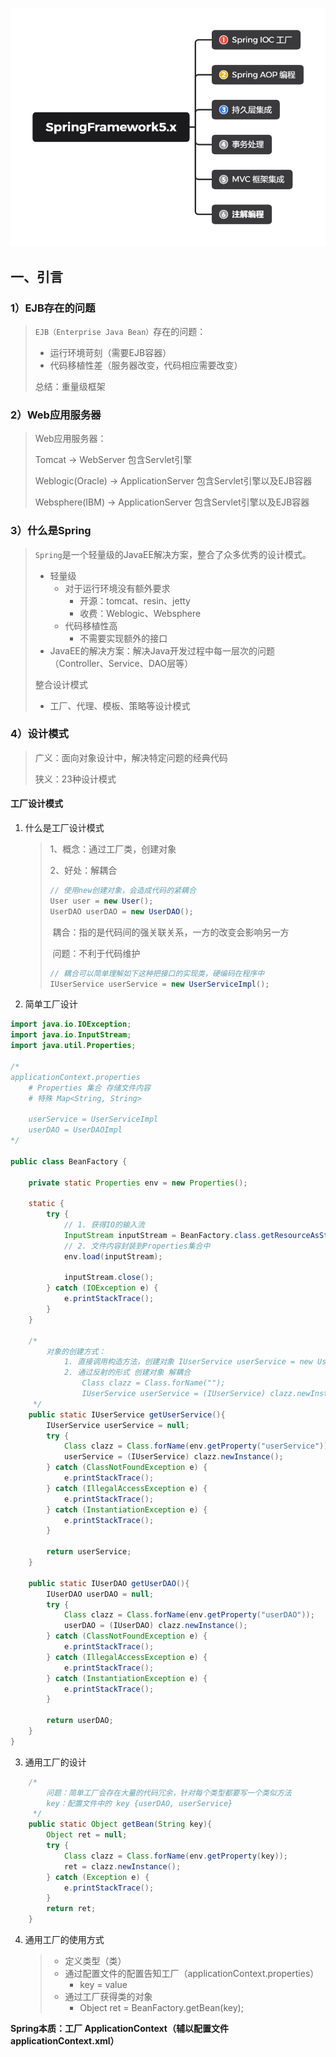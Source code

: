 ![SpringLearn](./_Images/SpringFramework5.x.png)

## 一、引言

### 1）EJB存在的问题

> `EJB（Enterprise Java Bean）`存在的问题：
>
> - 运行环境苛刻（需要EJB容器）
> - 代码移植性差（服务器改变，代码相应需要改变）
>
> 总结：重量级框架

### 2）Web应用服务器

> Web应用服务器：
>
> Tomcat -> WebServer 包含Servlet引擎
>
> Weblogic(Oracle) -> ApplicationServer 包含Servlet引擎以及EJB容器
>
> Websphere(IBM) -> ApplicationServer 包含Servlet引擎以及EJB容器

### 3）什么是Spring

> `Spring`是一个轻量级的JavaEE解决方案，整合了众多优秀的设计模式。
>
> - 轻量级
>   - 对于运行环境没有额外要求
>     - 开源：tomcat、resin、jetty
>     - 收费：Weblogic、Websphere
>   - 代码移植性高
>     - 不需要实现额外的接口
> - JavaEE的解决方案：解决Java开发过程中每一层次的问题（Controller、Service、DAO层等）
>
> 整合设计模式
>
> - 工厂、代理、模板、策略等设计模式

### 4）设计模式

> 广义：面向对象设计中，解决特定问题的经典代码
>
> 狭义：23种设计模式

#### 工厂设计模式

1. 什么是工厂设计模式

   > 1、概念：通过工厂类，创建对象
   >
   > 2、好处：解耦合
   >
   > ```Java
   > // 使用new创建对象，会造成代码的紧耦合
   > User user = new User();
   > UserDAO userDAO = new UserDAO();
   > ```
   >
   > ​	耦合：指的是代码间的强关联关系，一方的改变会影响另一方
   >
   > ​	问题：不利于代码维护
   >
   > ```Java
   > // 耦合可以简单理解如下这种把接口的实现类，硬编码在程序中
   > IUserService userService = new UserServiceImpl();
   > ```

2. 简单工厂设计

```Java
import java.io.IOException;
import java.io.InputStream;
import java.util.Properties;

/*  
applicationContext.properties
	# Properties 集合 存储文件内容
	# 特殊 Map<String, String>

	userService = UserServiceImpl
	userDAO = UserDAOImpl
*/

public class BeanFactory {

    private static Properties env = new Properties();

    static {
        try {
            // 1. 获得IO的输入流
            InputStream inputStream = BeanFactory.class.getResourceAsStream("./resources/applicationContext.properties");
            // 2. 文件内容封装到Properties集合中
            env.load(inputStream);

            inputStream.close();
        } catch (IOException e) {
            e.printStackTrace();
        }
    }

    /*
        对象的创建方式：
            1. 直接调用构造方法，创建对象 IUserService userService = new UserServiceImpl();
            2. 通过反射的形式 创建对象 解耦合
                Class clazz = Class.forName("");
                IUserService userService = (IUserService) clazz.newInstance();
     */
    public static IUserService getUserService(){
        IUserService userService = null;
        try {
            Class clazz = Class.forName(env.getProperty("userService"));
            userService = (IUserService) clazz.newInstance();
        } catch (ClassNotFoundException e) {
            e.printStackTrace();
        } catch (IllegalAccessException e) {
            e.printStackTrace();
        } catch (InstantiationException e) {
            e.printStackTrace();
        }

        return userService;
    }

    public static IUserDAO getUserDAO(){
        IUserDAO userDAO = null;
        try {
            Class clazz = Class.forName(env.getProperty("userDAO"));
            userDAO = (IUserDAO) clazz.newInstance();
        } catch (ClassNotFoundException e) {
            e.printStackTrace();
        } catch (IllegalAccessException e) {
            e.printStackTrace();
        } catch (InstantiationException e) {
            e.printStackTrace();
        }

        return userDAO;
    }
}

```

3. 通用工厂的设计

```Java
    /*
    	问题：简单工厂会存在大量的代码冗余，针对每个类型都要写一个类似方法
        key：配置文件中的 key {userDAO, userService}
     */
    public static Object getBean(String key){
        Object ret = null;
        try {
            Class clazz = Class.forName(env.getProperty(key));
            ret = clazz.newInstance();
        } catch (Exception e) {
            e.printStackTrace();
        }
        return ret;
    }
```

4. 通用工厂的使用方式

   > - 定义类型（类）
   > - 通过配置文件的配置告知工厂（applicationContext.properties）
   >   - key = value
   > - 通过工厂获得类的对象
   >   - Object ret = BeanFactory.getBean(key);

**Spring本质：工厂 ApplicationContext（辅以配置文件applicationContext.xml）**

